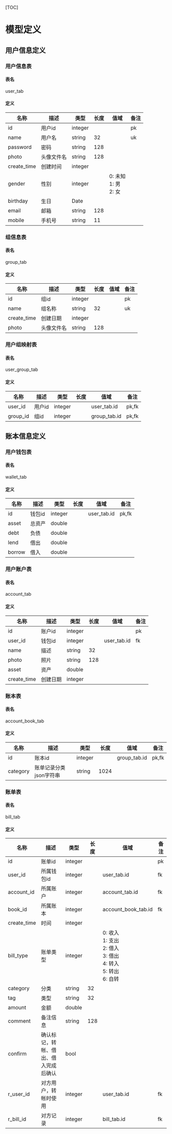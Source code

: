

[TOC]

# 模型定义



## 用户信息定义

### 用户信息表

#### 表名

user_tab

#### 定义

| 名称        | 描述       | 类型    | 长度 | 值域                            | 备注 |
| ----------- | ---------- | ------- | ---- | ------------------------------- | ---- |
| id          | 用户id     | integer |      |                                 | pk   |
| name        | 用户名     | string  | 32   |                                 | uk   |
| password    | 密码       | string  | 128  |                                 |      |
| photo       | 头像文件名 | string  | 128  |                                 |      |
| create_time | 创建时间   | integer |      |                                 |      |
| gender      | 性别       | integer |      | 0: 未知 <br />1: 男 <br />2: 女 |      |
| birthday    | 生日       | Date    |      |                                 |      |
| email       | 邮箱       | string  | 128  |                                 |      |
| mobile      | 手机号     | string  | 11   |                                 |      |



### 组信息表

#### 表名

group_tab

#### 定义

| 名称        | 描述       | 类型    | 长度 | 值域 | 备注 |
| ----------- | ---------- | ------- | ---- | ---- | ---- |
| id          | 组id       | integer |      |      | pk   |
| name        | 组名称     | string  | 32   |      | uk   |
| create_time | 创建日期   | integer |      |      |      |
| photo       | 头像文件名 | string  | 128  |      |      |



### 用户组映射表

#### 表名

user_group_tab

#### 定义

| 名称     | 描述   | 类型    | 长度 | 值域         | 备注  |
| -------- | ------ | ------- | ---- | ------------ | ----- |
| user_id  | 用户id | integer |      | user_tab.id  | pk,fk |
| group_id | 组id   | integer |      | group_tab.id | pk,fk |



## 账本信息定义

### 用户钱包表

#### 表名

wallet_tab

#### 定义

| 名称   | 描述   | 类型    | 长度 | 值域        | 备注  |
| ------ | ------ | ------- | ---- | ----------- | ----- |
| id     | 钱包id | integer |      | user_tab.id | pk,fk |
| asset  | 总资产 | double  |      |             |       |
| debt   | 负债   | double  |      |             |       |
| lend   | 借出   | double  |      |             |       |
| borrow | 借入   | double  |      |             |       |



### 用户账户表

#### 表名

account_tab

#### 定义

| 名称        | 描述     | 类型    | 长度 | 值域        | 备注 |
| ----------- | -------- | ------- | ---- | ----------- | ---- |
| id          | 账户id   | integer |      |             | pk   |
| user_id     | 钱包id   | integer |      | user_tab.id | fk   |
| name        | 描述     | string  | 32   |             |      |
| photo       | 照片     | string  | 128  |             |      |
| asset       | 资产     | double  |      |             |      |
| create_time | 创建日期 | integer |      |             |      |



### 账本表

#### 表名

account_book_tab

#### 定义

| 名称     | 描述                   | 类型    | 长度 | 值域         | 备注  |
| -------- | ---------------------- | ------- | ---- | ------------ | ----- |
| id       | 账本id                 | integer |      | group_tab.id | pk,fk |
| category | 账单记录分类json字符串 | string  | 1024 |              |       |



### 账单表

#### 表名

bill_tab

#### 定义

| 名称        | 描述                                 | 类型    | 长度 | 值域                                                         | 备注 |
| ----------- | ------------------------------------ | ------- | ---- | ------------------------------------------------------------ | ---- |
| id          | 账单id                               | integer |      |                                                              | pk   |
| user_id     | 所属钱包id                           | integer |      | user_tab.id                                                  | fk   |
| account_id  | 所属账户                             | integer |      | account_tab.id                                               | fk   |
| book_id     | 所属账本                             | integer |      | account_book_tab.id                                          | fk   |
| create_time | 时间                                 | integer |      |                                                              |      |
| bill_type   | 账单类型                             | integer |      | 0: 收入<br />1: 支出<br />2: 借入<br />3: 借出<br />4: 转入<br />5: 转出<br />6: 自转 |      |
| category    | 分类                                 | string  | 32   |                                                              |      |
| tag         | 类型                                 | string  | 32   |                                                              |      |
| amount      | 金额                                 | double  |      |                                                              |      |
| comment     | 备注信息                             | string  | 128  |                                                              |      |
| confirm     | 确认标记，转帐、借出、借入完成后确认 | bool    |      |                                                              |      |
| r_user_id   | 对方用户，转帐时使用                 | integer |      | user_tab.id                                                  | fk   |
| r_bill_id   | 对方记录                             | integer |      | bill_tab.id                                                  | fk   |













